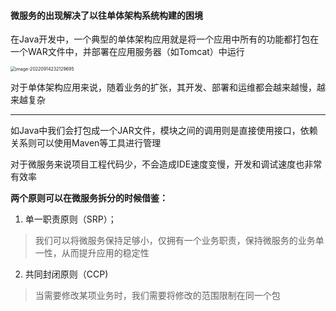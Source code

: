 #### **微服务的出现解决了以往单体架构系统构建的困境**

在Java开发中，一个典型的单体架构应用就是将一个应用中所有的功能都打包在一个WAR文件中，并部署在应用服务器（如Tomcat）中运行

<img src="D:\【Markdown】\图片\image-20220914232129695.png" alt="image-20220914232129695" style="zoom:50%;" />

对于单体架构应用来说，随着业务的扩张，其开发、部署和运维都会越来越慢，越来越复杂

------

如Java中我们会打包成一个JAR文件，模块之间的调用则是直接使用接口，依赖关系则可以使用Maven等工具进行管理

对于微服务来说项目工程代码少，不会造成IDE速度变慢，开发和调试速度也非常有效率

**两个原则可以在微服务拆分的时候借鉴：**

1.    单一职责原则（SRP）； 

   > 我们可以将微服务保持足够小，仅拥有一个业务职责，保持微服务的业务单一性，从而提升应用的稳定性

2.    共同封闭原则（CCP)

   > 当需要修改某项业务时，我们需要将修改的范围限制在同一个包